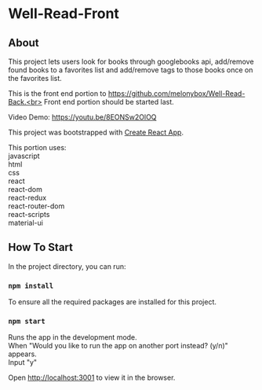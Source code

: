 # Well-Read-Front

## About

This project lets users look for books through googlebooks api, add/remove found books to a favorites list and add/remove tags to those books once on the favorites list.

This is the front end portion to https://github.com/melonybox/Well-Read-Back.<br>
Front end portion should be started last.

Video Demo: https://youtu.be/8EONSw2OlOQ

This project was bootstrapped with [Create React App](https://github.com/facebook/create-react-app).

This portion uses:<br>
javascript<br>
html<br>
css<br>
react<br>
react-dom<br>
react-redux<br>
react-router-dom<br>
react-scripts<br>
material-ui<br>

## How To Start

In the project directory, you can run:

### `npm install`

To ensure all the required packages are installed for this project.

### `npm start`

Runs the app in the development mode.<br>
When "Would you like to run the app on another port instead? (y/n)" appears.<br>
Input "y"

Open [http://localhost:3001](http://localhost:3001) to view it in the browser.
